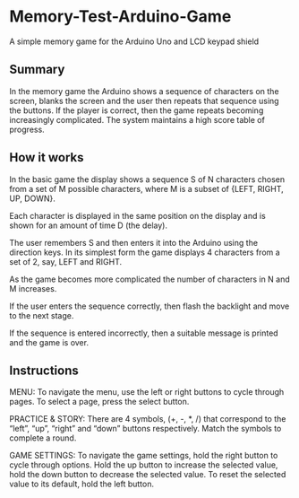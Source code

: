 # Memory-Test-Arduino-Game
A simple memory game for the Arduino Uno and LCD keypad shield



## Summary
In the memory game the Arduino shows a sequence of characters on the screen, blanks the screen and
the user then repeats that sequence using the buttons. If the player is correct, then the game repeats
becoming increasingly complicated. The system maintains a high score table of progress.



## How it works
In the basic game the display shows a sequence S of N characters chosen from a set of M possible
characters, where M is a subset of {LEFT, RIGHT, UP, DOWN}.

Each character is displayed in the same position on the display and is shown for an amount of time D
(the delay).

The user remembers S and then enters it into the Arduino using the direction keys. In its simplest form
the game displays 4 characters from a set of 2, say, LEFT and RIGHT.

As the game becomes more complicated the number of characters in N and M increases.

If the user enters the sequence correctly, then flash the backlight and move to the next stage.

If the sequence is entered incorrectly, then a suitable message is printed and the game is over.




## Instructions
MENU: To navigate the menu, use the left or right buttons to cycle through pages. To select a page, press the select button.

PRACTICE & STORY: There are 4 symbols, (+, -, *, /) that correspond to the “left”, “up”, “right” and “down” buttons respectively. Match the symbols to complete a round.

GAME SETTINGS: To navigate the game settings, hold the right button to cycle through options. Hold the up button to increase the selected value, hold the down button to decrease the selected value. To reset the selected value to its default, hold the left button.
